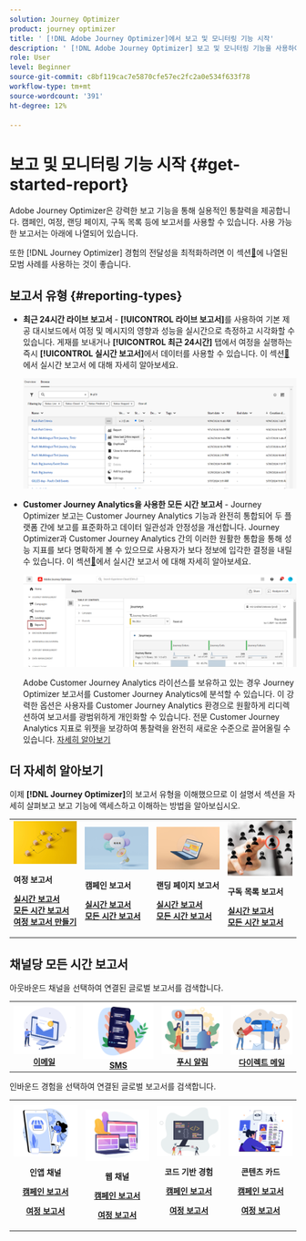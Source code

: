 ```yaml
---
solution: Journey Optimizer
product: journey optimizer
title: ' [!DNL Adobe Journey Optimizer]에서 보고 및 모니터링 기능 시작'
description: ' [!DNL Adobe Journey Optimizer] 보고 및 모니터링 기능을 사용하여 작업하는 방법을 알아봅니다.'
role: User
level: Beginner
source-git-commit: c8bf119cac7e5870cfe57ec2fc2a0e534f633f78
workflow-type: tm+mt
source-wordcount: '391'
ht-degree: 12%

---
```


# 보고 및 모니터링 기능 시작 {#get-started-report}

Adobe Journey Optimizer은 강력한 보고 기능을 통해 실용적인 통찰력을 제공합니다. 캠페인, 여정, 랜딩 페이지, 구독 목록 등에 보고서를 사용할 수 있습니다. 사용 가능한 보고서는 아래에 나열되어 있습니다.

또한 [!DNL Journey Optimizer] 경험의 전달성을 최적화하려면 이 섹션[&#128279;](deliverability.md)에 나열된 모범 사례를 사용하는 것이 좋습니다.


## 보고서 유형 {#reporting-types}

* **최근 24시간 라이브 보고서** - **[!UICONTROL 라이브 보고서]**&#x200B;를 사용하여 기본 제공 대시보드에서 여정 및 메시지의 영향과 성능을 실시간으로 측정하고 시각화할 수 있습니다. 게재를 보내거나 **[!UICONTROL 최근 24시간]** 탭에서 여정을 실행하는 즉시 **[!UICONTROL 실시간 보고서]**&#x200B;에서 데이터를 사용할 수 있습니다. 이 섹션[&#128279;](live-report.md)에서 실시간 보고서 에 대해 자세히 알아보세요.

  ![](assets/report_journey.png)


* **Customer Journey Analytics을 사용한 모든 시간 보고서** - Journey Optimizer 보고는 Customer Journey Analytics 기능과 완전히 통합되어 두 플랫폼 간에 보고를 표준화하고 데이터 일관성과 안정성을 개선합니다. Journey Optimizer과 Customer Journey Analytics 간의 이러한 원활한 통합을 통해 성능 지표를 보다 명확하게 볼 수 있으므로 사용자가 보다 정보에 입각한 결정을 내릴 수 있습니다. 이 섹션[&#128279;](report-gs-cja.md)에서 실시간 보고서 에 대해 자세히 알아보세요.

  ![](assets/gs-cja-report-1.png)

  Adobe Customer Journey Analytics 라이선스를 보유하고 있는 경우 Journey Optimizer 보고서를 Customer Journey Analytics에 분석할 수 있습니다. 이 강력한 옵션은 사용자를 Customer Journey Analytics 환경으로 원활하게 리디렉션하여 보고서를 광범위하게 개인화할 수 있습니다. 전문 Customer Journey Analytics 지표로 위젯을 보강하여 통찰력을 완전히 새로운 수준으로 끌어올릴 수 있습니다. [자세히 알아보기](report-cja-manage.md)


## 더 자세히 알아보기

이제 **[!DNL Journey Optimizer]**&#x200B;의 보고서 유형을 이해했으므로 이 설명서 섹션을 자세히 살펴보고 보고 기능에 액세스하고 이해하는 방법을 알아보십시오.


<table style="table-layout:fixed"><tr style="border: 0;">
<td>
<img alt="여정 보고서" src="../assets/do-not-localize/start-journey.jpeg">
<div>
<p><strong>여정 보고서</strong></p>
</div>
<div>
<a href="journey-live-report.md"><strong>실시간 보고서</strong></a>
</div>
<div>
<a href="journey-global-report-cja.md"><strong>모든 시간 보고서</strong></a>
</div>
<div>
<a href="sharing-overview.md"><strong>여정 보고서 만들기</strong></a>
</div>
<p>
<p>
</td>
<td>
<img alt="캠페인 보고서" src="../assets/do-not-localize/start-campaign.jpeg">
<div>
<p><strong>캠페인 보고서</strong></p>
</div>
<div>
<a href="campaign-live-report.md"><strong>실시간 보고서</strong></a>
</div>
<div>
<a href="campaign-global-report-cja.md"><strong>모든 시간 보고서</strong></a>
</div>
<p>
<p>
</td>
<td>
<img alt="랜딩 페이지 보고서" src="../assets/do-not-localize/start-interface.jpeg">
<div>
<p><strong>랜딩 페이지 보고서</strong></p>
</div>
<div>
<a href="lp-report-live.md"><strong>실시간 보고서</strong></a>
</div>
<div>
<a href="lp-report-global-cja.md"><strong>모든 시간 보고서</strong></a>
</div>
<p>
<p>
</td>
<td>
<img alt="구독 목록 보고서" src="../assets/do-not-localize/role.jpg">
<div>
<p><strong>구독 목록 보고서</strong></p>
</div>
<div>
<a href="subscription-report-live.md"><strong>실시간 보고서</strong></a>
</div>
<div>
<a href="subscription-report-global-cja.md"><strong>모든 시간 보고서</strong></a>
</div>
<p>
<p>
</td>
</tr></table>

## 채널당 모든 시간 보고서


아웃바운드 채널을 선택하여 연결된 글로벌 보고서를 검색합니다.

<table style="table-layout:fixed"><tr style="border: 0;">
<td><a href="campaign-global-report-cja-email.md"><img alt="이메일" src="../channels/assets/do-not-localize/email.png"></a>
<div align="center"><a href="campaign-global-report-cja-email.md"><strong>이메일</strong></a></div></td>
<td><a href="campaign-global-report-cja-sms.md"><img alt="sms" src="../channels/assets/do-not-localize/sms.png"></a>
<div align="center"><a href="campaign-global-report-cja-sms.md"><strong>SMS</strong></a></div></td>
<td><a href="campaign-global-report-cja-push.md"><img alt="푸시" src="../channels/assets/do-not-localize/push.png"></a>
<div align="center"><a href="campaign-global-report-cja-push.md"><strong>푸시 알림</strong></a></div></td>
<td><a href="campaign-global-report-cja-direct.md"><img alt="다이렉트 메일" src="../channels/assets/do-not-localize/direct-mail.jpg"></a>
<div align="center"><a href="campaign-global-report-cja-direct.md"><strong>다이렉트 메일</strong></a></div></td>
</tr></table>


인바운드 경험을 선택하여 연결된 글로벌 보고서를 검색합니다.

<table style="table-layout:fixed"><tr style="border: 0;">
<td><a href="campaign-global-report-cja-inapp.md"><img alt="인앱" src="../channels/assets/do-not-localize/inapp.jpg"></a>
<div align="center"><p><strong>인앱 채널</strong></p><p><a href="campaign-global-report-cja-inapp.md"><strong>캠페인 보고서</strong></a></p><p><a href="journey-global-report-cja-inapp.md"><strong>여정 보고서</strong></a></p></div></td>
<td><p><a href="campaign-global-report-cja-web.md"><img alt="웹" src="../channels/assets/do-not-localize/web.jpg"></a></p>
<div align="center"><p><strong>웹 채널</strong></p><p><a href="campaign-global-report-cja-web.md"><strong>캠페인 보고서</strong></a></p><p><a href="journey-global-report-cja-web.md"><strong>여정 보고서</strong></a></p></div></td>
<td><a href="campaign-global-report-cja-code.md"><img alt="코드 기반 경험" src="../channels/assets/do-not-localize/code.png"></a>
<div align="center"><p><strong>코드 기반 경험</strong></p><p><a href="campaign-global-report-cja-code.md"><strong>캠페인 보고서</strong></a></p><p><a href="campaign-global-report-cja-code.md"><strong>여정 보고서</strong></a></p></div></td>
<td><a href="journey-global-report-cja-code.md"><img alt="콘텐츠 카드" src="../channels/assets/do-not-localize/cards.png"></a>
<div align="center"><p><strong>콘텐츠 카드</strong></p><p><a href="campaign-global-report-cja-content.md"><strong>캠페인 보고서</strong></a></p><p><a href="journey-global-report-cja-content.md"><strong>여정 보고서</strong></a></p></div></td>
</tr></table>
